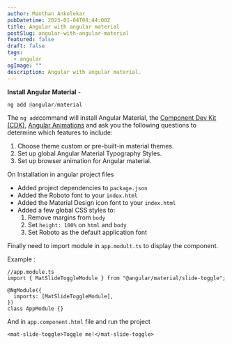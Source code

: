 ```yaml
---
author: Manthan Ankolekar
pubDatetime: 2023-01-04T08:44:00Z
title: Angular with angular material
postSlug: angular-with-angular-material
featured: false
draft: false
tags:
  - angular
ogImage: ""
description: Angular with angular material.
---
```


**Install Angular Material** -

```python
ng add @angular/material
```

The `ng add`command will install Angular Material, the [Component Dev Kit (CDK)](https://material.angular.io/cdk/categories), [Angular Animations](https://angular.io/guide/animations) and ask you the following questions to determine which features to include:

1. Choose theme custom or pre-built-in material themes.
2. Set up global Angular Material Typography Styles.
3. Set up browser animation for Angular material.

On Installation in angular project files

- Added project dependencies to `package.json`
- Added the Roboto font to your `index.html`
- Added the Material Design icon font to your `index.html`
- Added a few global CSS styles to:
  1. Remove margins from `body`
  2. Set `height: 100%` on `html` and `body`
  3. Set Roboto as the default application font

Finally need to import module in `app.modult.ts` to display the component.

Example :

```tsx
//app.module.ts
import { MatSlideToggleModule } from "@angular/material/slide-toggle";

@NgModule({
  imports: [MatSlideToggleModule],
})
class AppModule {}
```

And in `app.component.html` file and run the project

```tsx
<mat-slide-toggle>Toggle me!</mat-slide-toggle>
```
